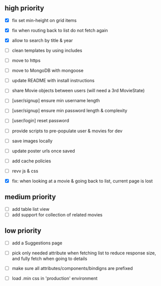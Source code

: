 ## high priority

- [x] fix set min-height on grid items
- [x] fix when routing back to list do not fetch again

- [x] allow to search by title & year
- [ ] clean templates by using includes
- [ ] move to https

- [ ] move to MongoDB with mongoose
- [ ] update README with install instructions
- [ ] share Movie objects between users (will need a 3rd MovieState)
- [ ] [user/signup] ensure min username length
- [ ] [user/signup] ensure min password length & complexity

- [ ] [user/login] reset password

- [ ] provide scripts to pre-populate user & movies for dev

- [ ] save images locally
 - [ ] update poster urls once saved

- [ ] add cache policies
 - [ ] revv js & css

- [x] fix: when looking at a movie & going back to list, current page is lost

## medium priority

- [ ] add table list view
- [ ] add support for collection of related movies

## low priority

- [ ] add a Suggestions page
- [ ] pick only needed attribute when fetching list to reduce response size,
and fully fetch when going to details

- [ ] make sure all attributes/components/bindigns are prefixed
- [ ] load .min css in 'production' environment
